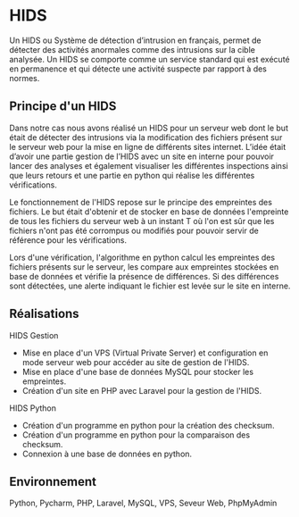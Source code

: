 # HIDS

Un HIDS ou Système de détection d’intrusion en français, permet de détecter des activités anormales comme des intrusions sur la cible analysée.  Un HIDS se comporte comme un service standard qui est exécuté en permanence et qui détecte une activité suspecte par rapport à des normes.

## Principe d'un HIDS
Dans notre cas nous avons réalisé un HIDS pour un serveur web dont le but était de détecter des intrusions via la modification des fichiers présent sur le serveur web pour la mise en ligne de différents sites internet. L’idée était d’avoir une partie gestion de l’HIDS avec un site en interne pour pouvoir lancer des analyses et également visualiser les différentes inspections ainsi que leurs retours et une partie en python qui réalise les différentes vérifications.

Le fonctionnement de l'HIDS repose sur le principe des empreintes des fichiers. Le but était d'obtenir et de stocker en base de données l'empreinte de tous les fichiers du serveur web à un instant T où l'on est sûr que les fichiers n'ont pas été corrompus ou modifiés pour pouvoir servir de référence pour les vérifications.

Lors d'une vérification, l'algorithme en python calcul les empreintes des fichiers présents sur le serveur, les compare aux empreintes stockées en base de données et vérifie la présence de différences. Si des différences sont détectées, une alerte indiquant le fichier est levée sur le site en interne.

## Réalisations

HIDS Gestion
* Mise en place d'un VPS (Virtual Private Server) et configuration en mode serveur web pour accéder au site de gestion de l'HIDS.
* Mise en place d'une base de données MySQL pour stocker les empreintes.
* Création d'un site en PHP avec Laravel pour la gestion de l'HIDS.

HIDS Python
* Création d'un programme en python pour la création des checksum.
* Création d'un programme en python pour la comparaison des checksum.
* Connexion à une base de données en python.

## Environnement

Python, Pycharm, PHP, Laravel, MySQL, VPS, Seveur Web, PhpMyAdmin

